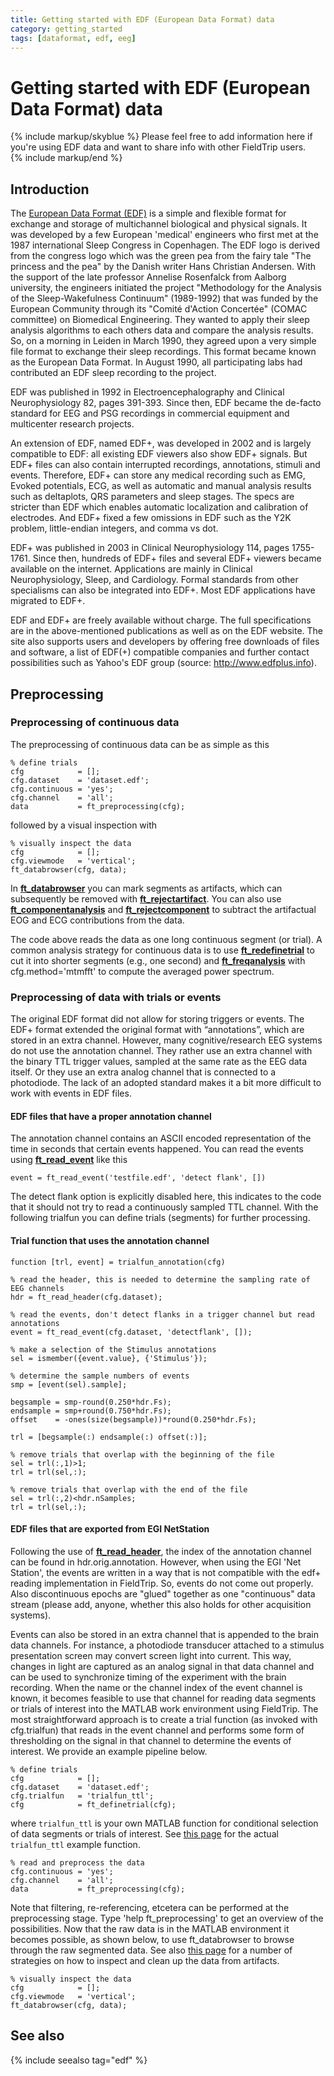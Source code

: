 ```yaml
---
title: Getting started with EDF (European Data Format) data
category: getting_started
tags: [dataformat, edf, eeg]
---
```


# Getting started with EDF (European Data Format) data

{% include markup/skyblue %}
Please feel free to add information here if you're using EDF data and want to share info with other FieldTrip users.  
{% include markup/end %}

## Introduction

The [European Data Format (EDF)](http://www.edfplus.info) is a simple and flexible format for exchange and storage of multichannel biological and physical signals. It was developed by a few European 'medical' engineers who first met at the 1987 international Sleep Congress in Copenhagen. The EDF logo is derived from the congress logo which was the green pea from the fairy tale "The princess and the pea" by the Danish writer Hans Christian Andersen. With the support of the late professor Annelise Rosenfalck from Aalborg university, the engineers initiated the project "Methodology for the Analysis of the Sleep-Wakefulness Continuum" (1989-1992) that was funded by the European Community through its "Comité d'Action Concertée" (COMAC committee) on Biomedical Engineering. They wanted to apply their sleep analysis algorithms to each others data and compare the analysis results. So, on a morning in Leiden in March 1990, they agreed upon a very simple file format to exchange their sleep recordings. This format became known as the European Data Format. In August 1990, all participating labs had contributed an EDF sleep recording to the project.

EDF was published in 1992 in Electroencephalography and Clinical Neurophysiology 82, pages 391-393. Since then, EDF became the de-facto standard for EEG and PSG recordings in commercial equipment and multicenter research projects.

An extension of EDF, named EDF+, was developed in 2002 and is largely compatible to EDF: all existing EDF viewers also show EDF+ signals. But EDF+ files can also contain interrupted recordings, annotations, stimuli and events. Therefore, EDF+ can store any medical recording such as EMG, Evoked potentials, ECG, as well as automatic and manual analysis results such as deltaplots, QRS parameters and sleep stages. The specs are stricter than EDF which enables automatic localization and calibration of electrodes. And EDF+ fixed a few omissions in EDF such as the Y2K problem, little-endian integers, and comma vs dot.

EDF+ was published in 2003 in Clinical Neurophysiology 114, pages 1755-1761. Since then, hundreds of EDF+ files and several EDF+ viewers became available on the internet. Applications are mainly in Clinical Neurophysiology, Sleep, and Cardiology. Formal standards from other specialisms can also be integrated into EDF+. Most EDF applications have migrated to EDF+.

EDF and EDF+ are freely available without charge. The full specifications are in the above-mentioned publications as well as on the EDF website. The site also supports users and developers by offering free downloads of files and software, a list of EDF(+) compatible companies and further contact possibilities such as Yahoo's EDF group (source: http://www.edfplus.info).

## Preprocessing

### Preprocessing of continuous data

The preprocessing of continuous data can be as simple as this

    % define trials
    cfg            = [];
    cfg.dataset    = 'dataset.edf';
    cfg.continuous = 'yes';
    cfg.channel    = 'all';
    data           = ft_preprocessing(cfg);

followed by a visual inspection with

    % visually inspect the data
    cfg            = [];
    cfg.viewmode   = 'vertical';
    ft_databrowser(cfg, data);

In **[ft_databrowser](/reference/ft_databrowser)** you can mark segments as artifacts, which can subsequently be removed with **[ft_rejectartifact](/reference/ft_rejectartifact)**. You can also use **[ft_componentanalysis](/reference/ft_componentanalysis)** and **[ft_rejectcomponent](/reference/ft_rejectcomponent)** to subtract the artifactual EOG and ECG contributions from the data.

The code above reads the data as one long continuous segment (or trial). A common analysis strategy for continuous data is to use **[ft_redefinetrial](/reference/ft_redefinetrial)** to cut it into shorter segments (e.g., one second) and **[ft_freqanalysis](/reference/ft_freqanalysis)** with cfg.method='mtmfft' to compute the averaged power spectrum.

### Preprocessing of data with trials or events

The original EDF format did not allow for storing triggers or events. The EDF+ format extended the original format with “annotations”, which are stored in an extra channel. However, many cognitive/research EEG systems do not use the annotation channel. They rather use an extra channel with the binary TTL trigger values, sampled at the same rate as the EEG data itself. Or they use an extra analog channel that is connected to a photodiode. The lack of an adopted standard makes it a bit more difficult to work with events in EDF files.

#### EDF files that have a proper annotation channel

The annotation channel contains an ASCII encoded representation of the time in seconds that certain events happened. You can read the events using **[ft_read_event](/reference/fileio/ft_read_event)** like this

    event = ft_read_event('testfile.edf', 'detect flank', [])

The detect flank option is explicitly disabled here, this indicates to the code that it should not try to read a continuously sampled TTL channel. With the following trialfun you can define trials (segments) for further processing.

#### Trial function that uses the annotation channel

    function [trl, event] = trialfun_annotation(cfg)

    % read the header, this is needed to determine the sampling rate of EEG channels
    hdr = ft_read_header(cfg.dataset);

    % read the events, don't detect flanks in a trigger channel but read annotations
    event = ft_read_event(cfg.dataset, 'detectflank', []);

    % make a selection of the Stimulus annotations
    sel = ismember({event.value}, {'Stimulus'});

    % determine the sample numbers of events
    smp = [event(sel).sample];

    begsample = smp-round(0.250*hdr.Fs);
    endsample = smp+round(0.750*hdr.Fs);
    offset    = -ones(size(begsample))*round(0.250*hdr.Fs);

    trl = [begsample(:) endsample(:) offset(:)];

    % remove trials that overlap with the beginning of the file
    sel = trl(:,1)>1;
    trl = trl(sel,:);

    % remove trials that overlap with the end of the file
    sel = trl(:,2)<hdr.nSamples;
    trl = trl(sel,:);

#### EDF files that are exported from EGI NetStation

Following the use of **[ft_read_header](/reference/fileio/ft_read_header)**, the index of the annotation channel can be found in hdr.orig.annotation. However, when using the EGI 'Net Station', the events are written in a way that is not compatible with the edf+ reading implementation in FieldTrip. So, events do not come out properly. Also discontinuous epochs are "glued" together as one "continuous" data stream (please add, anyone, whether this also holds for other acquisition systems).

Events can also be stored in an extra channel that is appended to the brain data channels. For instance, a photodiode transducer attached to a stimulus presentation screen may convert screen light into current. This way, changes in light are captured as an analog signal in that data channel and can be used to synchronize timing of the experiment with the brain recording. When the name or the channel index of the event channel is known, it becomes feasible to use that channel for reading data segments or trials of interest into the MATLAB work environment using FieldTrip. The most straightforward approach is to create a trial function (as invoked with cfg.trialfun) that reads in the event channel and performs some form of thresholding on the signal in that channel to determine the events of interest. We provide an example pipeline below.

    % define trials
    cfg            = [];
    cfg.dataset    = 'dataset.edf';
    cfg.trialfun   = 'trialfun_ttl';
    cfg            = ft_definetrial(cfg);

where `trialfun_ttl` is your own MATLAB function for conditional selection of data segments or trials of interest. See [this page](/example/trialfun) for the actual `trialfun_ttl` example function.

    % read and preprocess the data
    cfg.continuous = 'yes';
    cfg.channel    = 'all';
    data           = ft_preprocessing(cfg);

Note that filtering, re-referencing, etcetera can be performed at the preprocessing stage. Type 'help ft_preprocessing' to get an overview of the possibilities. Now that the raw data is in the MATLAB environment it becomes possible, as shown below, to use ft_databrowser to browse through the raw segmented data. See also [this page](/tutorial/visual_artifact_rejection) for a number of strategies on how to inspect and clean up the data from artifacts.

    % visually inspect the data
    cfg            = [];
    cfg.viewmode   = 'vertical';
    ft_databrowser(cfg, data);

## See also

{% include seealso tag="edf" %}
